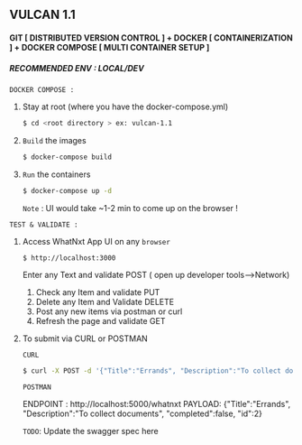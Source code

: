 
## VULCAN 1.1 
#### GIT [ DISTRIBUTED VERSION CONTROL ] + DOCKER [ CONTAINERIZATION ] + DOCKER COMPOSE [ MULTI CONTAINER SETUP ]

##### RECOMMENDED ENV : LOCAL/DEV

`DOCKER COMPOSE :`

1. Stay at root (where you have the docker-compose.yml)
    ```bash
    $ cd <root directory > ex: vulcan-1.1
    ```    

2. `Build` the images 
    ```bash
    $ docker-compose build
    ```
3. `Run` the containers
    ```bash
    $ docker-compose up -d
    ```

    `Note` : UI would take ~1-2 min to come up on the browser !


`TEST & VALIDATE :`


1. Access WhatNxt App UI on any `browser`

    ```bash
    $ http://localhost:3000
    ```    

    Enter any Text and validate POST ( open up developer tools-->Network) 

    1. Check any Item and validate PUT 
    2. Delete any Item and Validate DELETE
    3. Post any new items via postman or curl
    4. Refresh the page and validate GET 
    
2. To submit via CURL or POSTMAN

    `CURL`
    ```bash
    $ curl -X POST -d '{"Title":"Errands", "Description":"To collect documents", "completed":false, "id":2}' 'http://localhost:5000/whatnxt' -H 'Content-Type: application/json'
    ```  

    `POSTMAN`

    ENDPOINT : http://localhost:5000/whatnxt
    PAYLOAD: 
        {"Title":"Errands", "Description":"To collect documents", "completed":false, "id":2}
    
    `TODO`: Update the swagger spec here 

